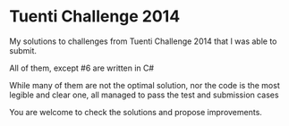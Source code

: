 Tuenti Challenge 2014
=====================

My solutions to challenges from Tuenti Challenge 2014 that I was able to submit.

All of them, except #6 are written in C#

While many of them are not the optimal solution, nor the code is the most legible and clear one, all managed to pass the test and submission cases

You are welcome to check the solutions and propose improvements.



